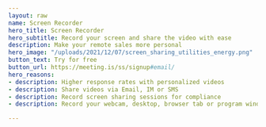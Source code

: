 ```yaml
---
layout: raw
name: Screen Recorder
hero_title: Screen Recorder
hero_subtitle: Record your screen and share the video with ease
description: Make your remote sales more personal
hero_image: "/uploads/2021/12/07/screen_sharing_utilities_energy.png"
button_text: Try for free
button_url: https://meeting.is/ss/signup#email/
hero_reasons:
- description: Higher response rates with personalized videos
- description: Share videos via Email, IM or SMS
- description: Record screen sharing sessions for compliance
- description: Record your webcam, desktop, browser tab or program window

---
```

